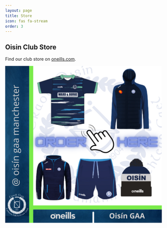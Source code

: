 ```yaml
---
layout: page
title: Store
icon: fas fa-stream
order: 3
---
```


## Oisin Club Store

Find our club store on [oneills.com](https://www.oneills.com/uk_en/shop-by-team/gaa/united-kingdom/oisin-clg.html).

![img-description](/assets/img/shop.png)
